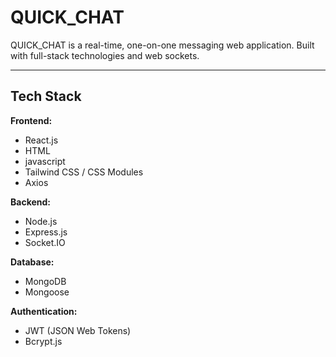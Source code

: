#  QUICK_CHAT

QUICK_CHAT is a real-time, one-on-one messaging web application. Built with full-stack technologies and web sockets.

---

##  Tech Stack

**Frontend:**
- React.js
- HTML
- javascript
- Tailwind CSS / CSS Modules
- Axios

**Backend:**
- Node.js
- Express.js
- Socket.IO

**Database:**
- MongoDB
- Mongoose

**Authentication:**
- JWT (JSON Web Tokens)
- Bcrypt.js
